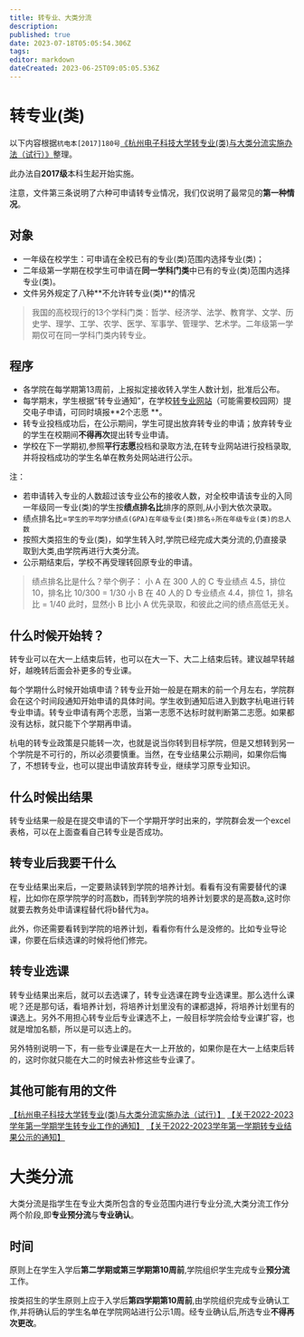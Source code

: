 ```yaml
---
title: 转专业、大类分流
description: 
published: true
date: 2023-07-18T05:05:54.306Z
tags: 
editor: markdown
dateCreated: 2023-06-25T09:05:05.536Z
---
```


# 转专业(类)

以下内容根据`杭电本[2017]180号`[《杭州电子科技大学转专业(类)与大类分流实施办法（试行）》](https://i.hdu.edu.cn/tp_up/view?m=up#act=up/pim/showpim&id=11741)整理。

此办法自**2017级**本科生起开始实施。

注意，文件第三条说明了六种可申请转专业情况，我们仅说明了最常见的**第一种情况**。

## 对象

- 一年级在校学生：可申请在全校已有的专业(类)范围内选择专业(类)；
- 二年级第一学期在校学生可申请在**同一学科门类**中已有的专业(类)范围内选择专业(类)。
- 文件另外规定了八种**不允许转专业(类)**的情况

> 我国的高校现行的13个学科门类：哲学、经济学、法学、教育学、文学、历史学、理学、工学、农学、医学、军事学、管理学、艺术学。二年级第一学期仅可在同一学科门类内转专业。

## 程序

- 各学院在每学期第13周前，上报拟定接收转入学生人数计划，批准后公布。
- 每学期末，学生根据“转专业通知”，在学校[转专业网站](http://zzy.hdu.edu.cn)（可能需要校园网）提交电子申请，可同时填报**2个志愿
  **。
- 转专业投档成功后，在公示期间，学生可提出放弃转专业的申请；放弃转专业的学生在校期间**不得再次**提出转专业申请。
- 学校在下一学期初,参照**平行志愿**投档和录取方法,在转专业网站进行投档录取,并将投档成功的学生名单在教务处网站进行公示。

注：

- 若申请转入专业的人数超过该专业公布的接收人数，对全校申请该专业的入同一年级同一专业(类)的学生按**绩点排名比**排序的原则,从小到大依次录取。
- 绩点排名比=`学生的平均学分绩点(GPA)在年级专业(类)排名`÷`所在年级专业(类)的总人数`
- 按照大类招生的专业(类)，如学生转入时,学院已经完成大类分流的,仍直接录取到大类,由学院再进行大类分流。
- 公示期结束后，学校不再受理转回原专业的申请。
> 绩点排名比是什么？举个例子：
> 小 A 在 300 人的 C 专业绩点 4.5，排位 10，排名比 10/300 = 1/30
> 小 B 在 40 人的 D 专业绩点 4.4，排位 1，排名比 = 1/40
> 此时，显然小 B 比小 A 优先录取，和彼此之间的绩点高低无关。

## 什么时候开始转？

转专业可以在大一上结束后转，也可以在大一下、大二上结束后转。建议越早转越好，越晚转后面会补更多的专业课。

每个学期什么时候开始填申请？转专业开始一般是在期末的前一个月左右，学院群会在这个时间段通知开始申请的具体时间。学生收到通知后进入到数字杭电进行转专业申请。转专业申请有两个志愿，当第一志愿不达标时就判断第二志愿。如果都没有达标，就只能下个学期再申请。

杭电的转专业政策是只能转一次，也就是说当你转到目标学院，但是又想转到另一个学院是不可行的，所以必须要慎重。当然，在专业结果公示期间，如果你后悔了，不想转专业，也可以提出申请放弃转专业，继续学习原专业知识。

## 什么时候出结果

转专业结果一般是在提交申请的下一个学期开学时出来的，学院群会发一个excel表格，可以在上面查看自己转专业是否成功。

## 转专业后我要干什么

在专业结果出来后，一定要熟读转到学院的培养计划。看看有没有需要替代的课程，比如你在原学院学的时高数b，而转到学院的培养计划要求的是高数a,这时你就要去教务处申请课程替代将b替代为a。

此外，你还需要看转到学院的培养计划，看看你有什么是没修的。比如专业导论课，你要在后续选课的时候将他们修完。

## 转专业选课

转专业结果出来后，就可以去选课了，转专业选课在跨专业选课里。那么选什么课呢？还是那句话，看培养计划，将培养计划里没有的课都退掉，将培养计划里有的课选上。另外不用担心转专业后专业课选不上，一般目标学院会给专业课扩容，也就是增加名额，所以是可以选上的。

另外特别说明一下，有一些专业课是在大一上开放的，如果你是在大一上结束后转的，这时你就只能在大二的时候去补修这些专业课了。

## 其他可能有用的文件
[【杭州电子科技大学转专业(类)与大类分流实施办法（试行）】](https://i.hdu.edu.cn/tp_up/view?m=up#act=up/pim/showpim&id=11741)
[【关于2022-2023学年第一学期学生转专业工作的通知】](https://jwc.hdu.edu.cn/2022/1209/c4524a192649/page.htm)
[【关于2022-2023学年第一学期转专业结果公示的通知】](https://jwc.hdu.edu.cn/2023/0302/c4524a242309/page.htm)

# 大类分流

大类分流是指学生在专业大类所包含的专业范围内进行专业分流,大类分流工作分两个阶段,即**专业预分流**与**专业确认**。

## 时间

原则上在学生入学后**第二学期或第三学期第10周前**,学院组织学生完成专业**预分流**工作。

按类招生的学生原则上应于入学后**第四学期第10周前**,由学院组织完成专业确认工作,并将确认后的学生名单在学院网站进行公示1周。经专业确认后,所选专业**不得再次更改**。



